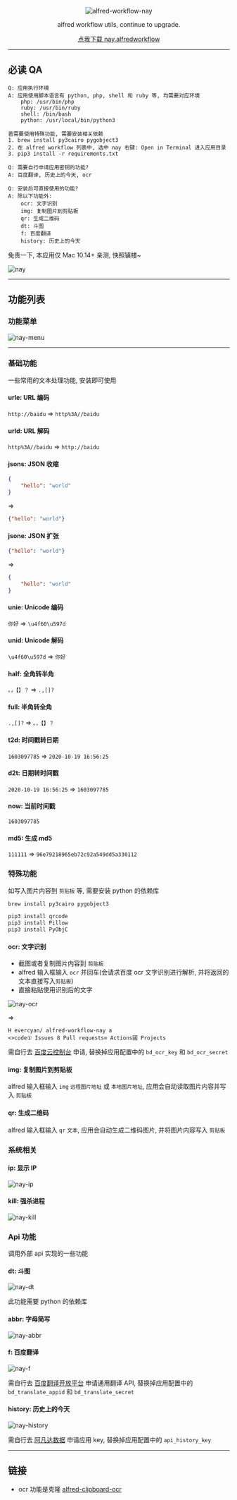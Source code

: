 <div align="center">

![alfred-workflow-nay](https://raw.githubusercontent.com/evercyan/cantor/master/resource/bb/bbfafaccf99d3c0baf17608c11b4b925.png)

alfred workflow utils, continue to upgrade.

[点我下载 nay.alfredworkflow](https://github.com/evercyan/alfred-workflow-nay/releases/download/v0.0.1/nay.alfredworkflow)

</div>

---

## 必读 QA

```
Q: 应用执行环境
A: 应用使用脚本语言有 python, php, shell 和 ruby 等, 均需要对应环境
    php: /usr/bin/php
    ruby: /usr/bin/ruby
    shell: /bin/bash
    python: /usr/local/bin/python3
```

```
若需要使用特殊功能, 需要安装相关依赖
1. brew install py3cairo pygobject3
2. 在 alfred workflow 列表中, 选中 nay 右键: Open in Terminal 进入应用目录
3. pip3 install -r requirements.txt
```

```
Q: 需要自行申请应用密钥的功能?
A: 百度翻译, 历史上的今天, ocr
```

```
Q: 安装后可直接使用的功能?
A: 除以下功能外:
    ocr: 文字识别
    img: 复制图片到剪贴板
    qr: 生成二维码
    dt: 斗图
    f: 百度翻译
    history: 历史上的今天
```

免责一下, 本应用仅 Mac 10.14+ 亲测, 快照镇楼~

![nay](https://raw.githubusercontent.com/evercyan/cantor/master/resource/cb/cb0096f41a97690ba792389eb0ca5be3.png)

---

## 功能列表

### 功能菜单
![nay-menu](https://raw.githubusercontent.com/evercyan/cantor/master/resource/f9/f9a090ee01542e0ce27e8bfa472a1551.png)

---

### 基础功能

一些常用的文本处理功能, 安装即可使用

#### urle: URL 编码
`http://baidu` => `http%3A//baidu`

#### urld: URL 解码
`http%3A//baidu` => `http://baidu`

#### jsons: JSON 收缩
```json
{
    "hello": "world"
}
```

=>

```json
{"hello": "world"}
```

#### jsone: JSON 扩张
```json
{"hello": "world"}
```

=>

```json
{
    "hello": "world"
}
```

#### unie: Unicode 编码
`你好` => `\u4f60\u597d`

#### unid: Unicode 解码
`\u4f60\u597d` => `你好`

#### half: 全角转半角
`。，【】？` => `.,[]?`

#### full: 半角转全角
`.,[]?` => `。，【】？`

#### t2d: 时间戳转日期
`1603097785` => `2020-10-19 16:56:25`

#### d2t: 日期转时间戳
`2020-10-19 16:56:25` => `1603097785`

#### now: 当前时间戳
`1603097785`

#### md5: 生成 md5
`111111` => `96e79218965eb72c92a549dd5a330112`

### 特殊功能

如写入图片内容到 `剪贴板` 等, 需要安装 python 的依赖库

```sh
brew install py3cairo pygobject3

pip3 install qrcode
pip3 install Pillow
pip3 install PyObjC
```

#### ocr: 文字识别
 
- 截图或者复制图片内容到 `剪贴板`
- alfred 输入框输入 `ocr` 并回车(会请求百度 ocr 文字识别进行解析, 并将返回的文本直接写入`剪贴板`)
- 直接粘贴使用识别后的文字

![nay-ocr](https://raw.githubusercontent.com/evercyan/cantor/master/resource/cc/cc64524642e5124c53faed8b8de5e6e6.png)

=> 

```
H evercyan/ alfred-workflow-nay a
<>code① Issues 8 Pull requests⊙ Actions國 Projects
```
需自行去 [百度云控制台](https://console.bce.baidu.com/ai/#/ai/ocr/overview/index) 申请, 替换掉应用配置中的 `bd_ocr_key` 和 `bd_ocr_secret` 

#### img: 复制图片到剪贴板
alfred 输入框输入 `img` `远程图片地址` 或 `本地图片地址`, 应用会自动读取图片内容并写入 `剪贴板`

#### qr: 生成二维码
alfred 输入框输入 `qr` `文本`, 应用会自动生成二维码图片, 并将图片内容写入 `剪贴板`

### 系统相关

#### ip: 显示 IP
![nay-ip](https://raw.githubusercontent.com/evercyan/cantor/master/resource/78/7852df1b4063f7f7e11d1c6db899850f.png)

#### kill: 强杀进程
![nay-kill](https://raw.githubusercontent.com/evercyan/cantor/master/resource/59/595e6d9de74a71b9b8b62c7695df4a34.png)

### Api 功能

调用外部 api 实现的一些功能

#### dt: 斗图
![nay-dt](https://raw.githubusercontent.com/evercyan/cantor/master/resource/02/02b69666c1eda159a61085bb9d198d6f.png)

此功能需要 python 的依赖库

#### abbr: 字母简写
![nay-abbr](https://raw.githubusercontent.com/evercyan/cantor/master/resource/2b/2ba5d9c79adb71ff2b46f8b30f861c4f.png)

#### f: 百度翻译
![nay-f](https://raw.githubusercontent.com/evercyan/cantor/master/resource/b7/b762c8f01cc29ec53e9bcd7f2b4bc9d5.png)

需自行去 [百度翻译开放平台](https://api.fanyi.baidu.com/) 申请通用翻译 API, 替换掉应用配置中的 `bd_translate_appid` 和 `bd_translate_secret`

#### history: 历史上的今天
![nay-history](https://raw.githubusercontent.com/evercyan/cantor/master/resource/0b/0be2ef2c03be6c93ead70e61b40a2dc8.png)

需自行去 [阿凡达数据](https://www.avatardata.cn/Docs/Api/4b396fc5-22f5-4c21-86d1-b5f5777e6744) 申请应用 key, 替换掉应用配置中的 `api_history_key`

---

## 链接

- ocr 功能是克隆 [alfred-clipboard-ocr](https://github.com/oott123/alfred-clipboard-ocr)

